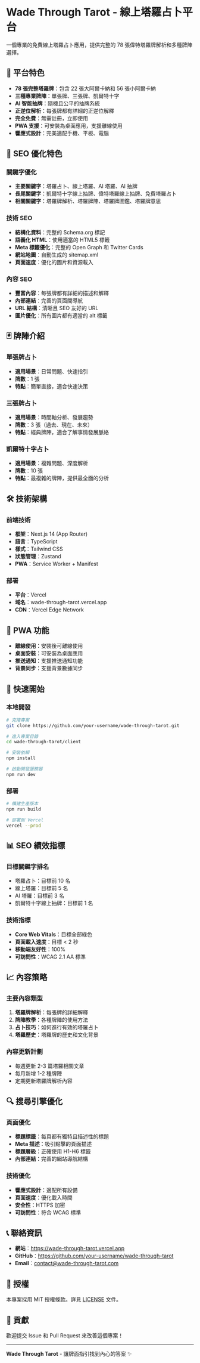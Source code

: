 # Wade Through Tarot - 線上塔羅占卜平台

一個專業的免費線上塔羅占卜應用，提供完整的 78 張偉特塔羅牌解析和多種牌陣選擇。

## 🌟 平台特色

- **78 張完整塔羅牌**：包含 22 張大阿爾卡納和 56 張小阿爾卡納
- **三種專業牌陣**：單張牌、三張牌、凱爾特十字
- **AI 智能抽牌**：隨機且公平的抽牌系統
- **正逆位解析**：每張牌都有詳細的正逆位解釋
- **完全免費**：無需註冊，立即使用
- **PWA 支援**：可安裝為桌面應用，支援離線使用
- **響應式設計**：完美適配手機、平板、電腦

## 🎯 SEO 優化特色

### 關鍵字優化

- **主要關鍵字**：塔羅占卜、線上塔羅、AI 塔羅、AI 抽牌
- **長尾關鍵字**：凱爾特十字線上抽牌、偉特塔羅線上抽牌、免費塔羅占卜
- **相關關鍵字**：塔羅牌解析、塔羅牌陣、塔羅牌圖鑑、塔羅牌意思

### 技術 SEO

- **結構化資料**：完整的 Schema.org 標記
- **語義化 HTML**：使用適當的 HTML5 標籤
- **Meta 標籤優化**：完整的 Open Graph 和 Twitter Cards
- **網站地圖**：自動生成的 sitemap.xml
- **頁面速度**：優化的圖片和資源載入

### 內容 SEO

- **豐富內容**：每張牌都有詳細的描述和解釋
- **內部連結**：完善的頁面間導航
- **URL 結構**：清晰且 SEO 友好的 URL
- **圖片優化**：所有圖片都有適當的 alt 標籤

## 🃏 牌陣介紹

### 單張牌占卜

- **適用場景**：日常問題、快速指引
- **牌數**：1 張
- **特點**：簡單直接，適合快速決策

### 三張牌占卜

- **適用場景**：時間軸分析、發展趨勢
- **牌數**：3 張（過去、現在、未來）
- **特點**：經典牌陣，適合了解事情發展脈絡

### 凱爾特十字占卜

- **適用場景**：複雜問題、深度解析
- **牌數**：10 張
- **特點**：最複雜的牌陣，提供最全面的分析

## 🛠 技術架構

### 前端技術

- **框架**：Next.js 14 (App Router)
- **語言**：TypeScript
- **樣式**：Tailwind CSS
- **狀態管理**：Zustand
- **PWA**：Service Worker + Manifest

### 部署

- **平台**：Vercel
- **域名**：wade-through-tarot.vercel.app
- **CDN**：Vercel Edge Network

## 📱 PWA 功能

- **離線使用**：安裝後可離線使用
- **桌面安裝**：可安裝為桌面應用
- **推送通知**：支援推送通知功能
- **背景同步**：支援背景數據同步

## 🚀 快速開始

### 本地開發

```bash
# 克隆專案
git clone https://github.com/your-username/wade-through-tarot.git

# 進入專案目錄
cd wade-through-tarot/client

# 安裝依賴
npm install

# 啟動開發服務器
npm run dev
```

### 部署

```bash
# 構建生產版本
npm run build

# 部署到 Vercel
vercel --prod
```

## 📊 SEO 績效指標

### 目標關鍵字排名

- 塔羅占卜：目標前 10 名
- 線上塔羅：目標前 5 名
- AI 塔羅：目標前 3 名
- 凱爾特十字線上抽牌：目標前 1 名

### 技術指標

- **Core Web Vitals**：目標全部綠色
- **頁面載入速度**：目標 < 2 秒
- **移動端友好性**：100%
- **可訪問性**：WCAG 2.1 AA 標準

## 📈 內容策略

### 主要內容類型

1. **塔羅牌解析**：每張牌的詳細解釋
2. **牌陣教學**：各種牌陣的使用方法
3. **占卜技巧**：如何進行有效的塔羅占卜
4. **塔羅歷史**：塔羅牌的歷史和文化背景

### 內容更新計劃

- 每週更新 2-3 篇塔羅相關文章
- 每月新增 1-2 種牌陣
- 定期更新塔羅牌解析內容

## 🔍 搜尋引擎優化

### 頁面優化

- **標題標籤**：每頁都有獨特且描述性的標題
- **Meta 描述**：吸引點擊的頁面描述
- **標題層級**：正確使用 H1-H6 標籤
- **內部連結**：完善的網站導航結構

### 技術優化

- **響應式設計**：適配所有設備
- **頁面速度**：優化載入時間
- **安全性**：HTTPS 加密
- **可訪問性**：符合 WCAG 標準

## 📞 聯絡資訊

- **網站**：https://wade-through-tarot.vercel.app
- **GitHub**：https://github.com/your-username/wade-through-tarot
- **Email**：contact@wade-through-tarot.com

## 📄 授權

本專案採用 MIT 授權條款。詳見 [LICENSE](LICENSE) 文件。

## 🤝 貢獻

歡迎提交 Issue 和 Pull Request 來改善這個專案！

---

**Wade Through Tarot** - 讓牌面指引找到內心的答案 ✨
